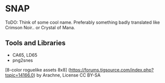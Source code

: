 # SNAP
ToDO: Think of some cool name. Preferably something badly translated like Crimson Noir.. or Crystal of Mana. 

## Tools and Libraries 
* CA65, LD65
* png2snes

[8-color roguelike assets 8x8] (https://forums.tigsource.com/index.php?topic=14166.0) by Arachne, License CC BY-SA
